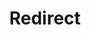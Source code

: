 ﻿---
layout: src/layouts/Redirect.astro
title: Redirect
redirect: https://octopus.com/docs/octopus-rest-api/cli/octopus-deployment-target-azure-web-app-view
pubDate:  2023-01-01
navSearch: false
navSitemap: false
navMenu: false
---
